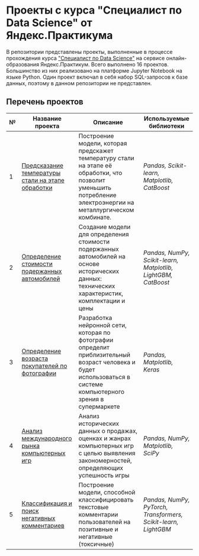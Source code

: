 # Проекты с курса "Специалист по Data Science" от Яндекс.Практикума
В репозитории представлены проекты, выполненные в процессе прохождения курса ["Специалист по Data Science"](https://practicum.yandex.ru/data-scientist/) на сервисе онлайн-образования Яндекс.Практикум. Всего выполнено 16 проектов. Большинство из них реализовано на платформе Jupyter Notebook на языке Python. Один проект включал в себя набор SQL-запросов к базе данных, поэтому в данном репозитории не представлен.
## Перечень проектов
| № | Название проекта | Описание | Используемые библиотеки | 
| --- | --- | --- | ---|
| 1 | [Предсказание температуры стали на этапе обработки](01_steel_temperature_prediction) | Построение модели, которая предскажет температуру стали на этапе её обработки, что позволит уменьшить потребление электроэнергии на металлургическом комбинате. | *Pandas, Scikit-learn, Matplotlib, CatBoost* |
| 2 | [Определение стоимости подержанных автомобилей](02_car_price_prediction) | Создание модели для определения стоимости подержанных автомобилей на основе исторических данных: технических характеристик, комплектации и цены | *Pandas, NumPy, Scikit-learn, Matplotlib, LightGBM, CatBoost* |
| 3 | [Определение возраста покупателей по фотографии](03_age_recognition_by_photo) | Разработка нейронной сети, которая по фотографии определит приблизительный возраст человека и будет использоваться в системе компьютерного зрения в супермаркете | *Pandas, Matplotlib, Keras* |
| 4 | [Анализ международного рынка компьютерных игр](04_game_market_analysis) | Анализ исторических данных о продажах, оценках и жанрах компьютерных игр с целью выявления закономерностей, определяющих успешность игры| *Pandas, NumPy, Matplotlib, SciPy* |
| 5 | [Классификация и поиск негативных комментариев](05_toxic_comments_search) | Построение модели, способной классифицировать текстовые комментарии пользователей на позитивные и негативные (токсичные)| *Pandas, NumPy, PyTorch, Transformers, Scikit-learn, LightGBM* |
